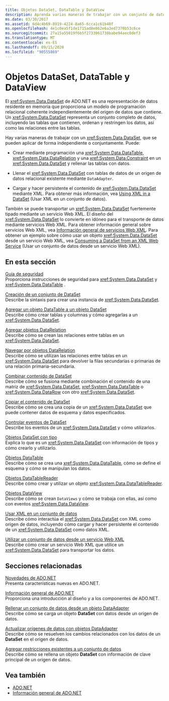 ```yaml
---
title: Objetos DataSet, DataTable y DataView
description: Aprenda varias maneras de trabajar con un conjunto de datos de ADO.NET, una representación residente en memoria de los datos que proporciona un modelo de programación relacional coherente.
ms.date: 03/30/2017
ms.assetid: 6d4c4b69-8919-4224-8a65-6cca1c61b48f
ms.openlocfilehash: 4e1c0ea5f1de1715ad8e862e6a3ed7370b53c6ce
ms.sourcegitcommit: 27a15a55019f6b5f2733961738babe94aec0def3
ms.translationtype: MT
ms.contentlocale: es-ES
ms.lasthandoff: 09/15/2020
ms.locfileid: "90555869"
---
```

# <a name="datasets-datatables-and-dataviews"></a>Objetos DataSet, DataTable y DataView

El <xref:System.Data.DataSet> de ADO.NET es una representación de datos residente en memoria que proporciona un modelo de programación relacional coherente independientemente del origen de datos que contiene. Un <xref:System.Data.DataSet> representa un conjunto completo de datos, incluyendo las tablas que contienen, ordenan y restringen los datos, así como las relaciones entre las tablas.  
  
Hay varias maneras de trabajar con un <xref:System.Data.DataSet>, que se pueden aplicar de forma independiente o conjuntamente. Puede:  
  
- Crear mediante programación una <xref:System.Data.DataTable>, <xref:System.Data.DataRelation> y una <xref:System.Data.Constraint> en un <xref:System.Data.DataSet> y rellenar las tablas con datos.  
  
- Llenar el <xref:System.Data.DataSet> con tablas de datos de un origen de datos relacional existente mediante `DataAdapter`.  
  
- Cargar y hacer persistente el contenido de <xref:System.Data.DataSet> mediante XML. Para obtener más información, vea [Using XML in a DataSet](using-xml-in-a-dataset.md) (Usar XML en un conjunto de datos).  
  
También se puede transportar un <xref:System.Data.DataSet> fuertemente tipado mediante un servicio Web XML. El diseño del <xref:System.Data.DataSet> lo convierte en idóneo para el transporte de datos mediante servicios Web XML. Para obtener información general sobre servicios Web XML, vea [Información general de servicios Web XML](/previous-versions/dotnet/netframework-4.0/w9fdtx28(v=vs.100)). Para obtener un ejemplo sobre cómo usar un objeto <xref:System.Data.DataSet> desde un servicio Web XML, vea [Consuming a DataSet from an XML Web Service](consuming-a-dataset-from-an-xml-web-service.md) (Usar un conjunto de datos desde un servicio Web XML).  
  
## <a name="in-this-section"></a>En esta sección

 [Guía de seguridad](security-guidance.md)  
 Proporciona instrucciones de seguridad para <xref:System.Data.DataSet> y <xref:System.Data.DataTable> .

 [Creación de un conjunto de DataSet](creating-a-dataset.md)  
 Describe la sintaxis para crear una instancia de <xref:System.Data.DataSet>.  
  
 [Agregar un objeto DataTable a un objeto DataSet](adding-a-datatable-to-a-dataset.md)  
 Describe cómo crear tablas y columnas y cómo agregarlas a un <xref:System.Data.DataSet>.  
  
 [Agregar objetos DataRelation](adding-datarelations.md)  
 Describe cómo se crean las relaciones entre tablas en un <xref:System.Data.DataSet>.  
  
 [Navegar por objetos DataRelation](navigating-datarelations.md)  
 Describe cómo se utilizan las relaciones entre tablas en un <xref:System.Data.DataSet> para devolver la filas secundarias o primarias de una relación primaria-secundaria.  
  
 [Combinar contenido de DataSet](merging-dataset-contents.md)  
 Describe cómo se fusiona mediante combinación el contenido de una matriz de <xref:System.Data.DataSet>, <xref:System.Data.DataTable> o <xref:System.Data.DataRow> con otro <xref:System.Data.DataSet>.  
  
 [Copiar el contenido de DataSet](copying-dataset-contents.md)  
 Describe cómo se crea una copia de un <xref:System.Data.DataSet> que puede contener datos de esquema y datos especificados.  
  
 [Controlar eventos de DataSet](handling-dataset-events.md)  
 Describe los eventos de un <xref:System.Data.DataSet> y cómo utilizarlos.  
  
 [Objetos DataSet con tipo](typed-datasets.md)  
 Explica lo que es un <xref:System.Data.DataSet> con información de tipos y cómo crearlo y utilizarlo.  
  
 [Objetos DataTable](datatables.md)  
 Describe cómo se crea una <xref:System.Data.DataTable>, cómo se define el esquema y cómo se manipulan los datos.  
  
 [Objetos DataTableReader](datatablereaders.md)  
 Describe cómo crear y utilizar un objeto <xref:System.Data.DataTableReader>.  
  
 [Objetos DataView](dataviews.md)  
 Describe cómo se crean `DataViews` y cómo se trabaja con ellas, así como con eventos <xref:System.Data.DataView>.  
  
 [Usar XML en un conjunto de datos](using-xml-in-a-dataset.md)  
 Describe cómo interactúa el <xref:System.Data.DataSet> con XML como origen de datos, incluyendo cómo cargar y hacer persistente el contenido de un <xref:System.Data.DataSet> como datos XML.  
  
 [Utilizar un conjunto de datos desde un servicio Web XML](consuming-a-dataset-from-an-xml-web-service.md)  
 Describe cómo crear un servicio Web XML que utilice un <xref:System.Data.DataSet> para transportar los datos.  
  
## <a name="related-sections"></a>Secciones relacionadas

 [Novedades de ADO.NET](../whats-new.md)  
 Presenta características nuevas en ADO.NET.  
  
 [Información general de ADO.NET](../ado-net-overview.md)  
 Proporciona una introducción al diseño y a los componentes de ADO.NET.  
  
 [Rellenar un conjunto de datos desde un objeto DataAdapter](../populating-a-dataset-from-a-dataadapter.md)  
 Describe cómo se carga un objeto **DataSet** con datos desde un origen de datos.  
  
 [Actualizar orígenes de datos con objetos DataAdapter](../updating-data-sources-with-dataadapters.md)  
 Describe cómo se resuelven los cambios relacionados con los datos de un **DataSet** en el origen de datos.  
  
 [Agregar restricciones existentes a un conjunto de datos](../adding-existing-constraints-to-a-dataset.md)  
 Describe cómo se rellena un objeto **DataSet** con información de clave principal de un origen de datos.  
  
## <a name="see-also"></a>Vea también

- [ADO.NET](../index.md)
- [Información general de ADO.NET](../ado-net-overview.md)
